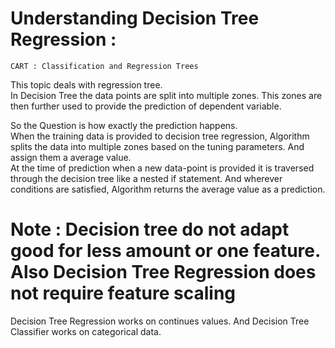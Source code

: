 # Understanding Decision Tree Regression :  
    CART : Classification and Regression Trees  

This topic deals with regression tree.    
In Decision Tree the data points are split into multiple zones. This zones are then further used to provide the prediction of dependent variable.  

So the Question is how exactly the prediction happens.  
When the training data is provided to decision tree regression, Algorithm splits the data into multiple zones based on the tuning parameters. And assign them a average value.  
At the time of prediction when a new data-point is provided it is traversed through the decision tree like a nested if statement. And wherever conditions are satisfied, Algorithm returns the average value as a prediction.  


# Note : Decision  tree do not adapt good for less amount or one feature. Also Decision Tree Regression does not require feature scaling   

Decision Tree Regression works on continues values. And Decision Tree Classifier works on categorical data.